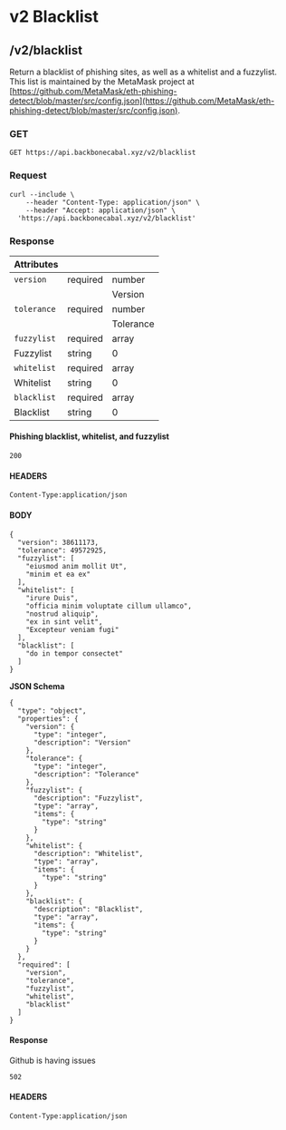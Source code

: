 # v2 Blacklist

## /v2/blacklist

Return a blacklist of phishing sites, as well as a whitelist and a
fuzzylist. This list is maintained by the MetaMask project at
[https://github.com/MetaMask/eth-phishing-detect/blob/master/src/config.json](https://github.com/MetaMask/eth-phishing-detect/blob/master/src/config.json).

### GET

`GET https://api.backbonecabal.xyz/v2/blacklist`

### Request

```
curl --include \
    --header "Content-Type: application/json" \
    --header "Accept: application/json" \
  'https://api.backbonecabal.xyz/v2/blacklist'
```

### Response

| Attributes  |          |           |
| ----------- | -------- | --------- |
| `version`   | required | number    |
|             |          | Version   |
| `tolerance` | required | number    |
|             |          | Tolerance |
| `fuzzylist` | required | array     |
| Fuzzylist   | string   | 0         |
| `whitelist` | required | array     |
| Whitelist   | string   | 0         |
| `blacklist` | required | array     |
| Blacklist   | string   | 0         |

#### Phishing blacklist, whitelist, and fuzzylist

`200`

#### HEADERS

`Content-Type:application/json`

#### BODY

```
{
  "version": 38611173,
  "tolerance": 49572925,
  "fuzzylist": [
    "eiusmod anim mollit Ut",
    "minim et ea ex"
  ],
  "whitelist": [
    "irure Duis",
    "officia minim voluptate cillum ullamco",
    "nostrud aliquip",
    "ex in sint velit",
    "Excepteur veniam fugi"
  ],
  "blacklist": [
    "do in tempor consectet"
  ]
}
```

**JSON Schema**

```
{
  "type": "object",
  "properties": {
    "version": {
      "type": "integer",
      "description": "Version"
    },
    "tolerance": {
      "type": "integer",
      "description": "Tolerance"
    },
    "fuzzylist": {
      "description": "Fuzzylist",
      "type": "array",
      "items": {
        "type": "string"
      }
    },
    "whitelist": {
      "description": "Whitelist",
      "type": "array",
      "items": {
        "type": "string"
      }
    },
    "blacklist": {
      "description": "Blacklist",
      "type": "array",
      "items": {
        "type": "string"
      }
    }
  },
  "required": [
    "version",
    "tolerance",
    "fuzzylist",
    "whitelist",
    "blacklist"
  ]
}
```

#### Response

Github is having issues

`502`

#### HEADERS

`Content-Type:application/json`
